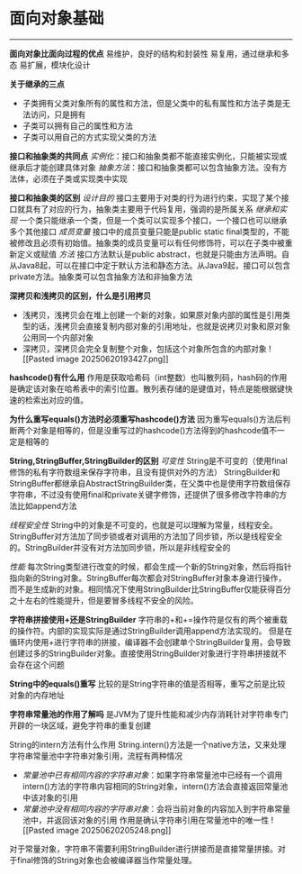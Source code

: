 # 面向对象基础
****
**面向对象比面向过程的优点**
易维护，良好的结构和封装性
易复用，通过继承和多态
易扩展，模块化设计

**关于继承的三点**
- 子类拥有父类对象所有的属性和方法，但是父类中的私有属性和方法子类是无法访问，只是拥有
- 子类可以拥有自己的属性和方法
- 子类可以用自己的方式实现父类的方法

**接口和抽象类的共同点**
*实例化*：接口和抽象类都不能直接实例化，只能被实现或继承后才能创建具体对象
*抽象方法*：接口和抽象类都可以包含抽象方法。没有方法体，必须在子类或实现类中实现

**接口和抽象类的区别**
*设计目的* 接口主要用于对类的行为进行约束，实现了某个接口就具有了对应的行为，抽象类主要用于代码复用，强调的是所属关系
*继承和实现*  一个类只能继承一个类，但是一个类可以实现多个接口，一个接口也可以继承多个其他接口
*成员变量*  接口中的成员变量只能是public static final类型的，不能被修改且必须有初始值。抽象类的成员变量可以有任何修饰符，可以在子类中被重新定义或赋值
*方法* 接口方法默认是public abstract，也就是只能由方法声明。自从Java8起，可以在接口中定于默认方法和静态方法。从Java9起，接口可以包含private方法。抽象类可以包含抽象方法和非抽象方法

**深拷贝和浅拷贝的区别，什么是引用拷贝**
- 浅拷贝，浅拷贝会在堆上创建一个新的对象，如果原对象内部的属性是引用类型的话，浅拷贝会直接复制内部对象的引用地址，也就是说拷贝对象和原对象公用同一个内部对象
-  深拷贝，深拷贝会完全复制整个对象，包括这个对象所包含的内部对象
![[Pasted image 20250620193427.png]]


**hashcode()有什么用**
作用是获取哈希码（int整数）也叫散列码，hash码的作用是确定该对象在哈希表中的索引位置。散列表存储的是键值对，特点是能根据键快速的检索出对应的值。

**为什么重写equals()方法时必须重写hashcode()方法**
因为重写equals()方法后判断两个对象是相等的，但是没重写过的hashcode()方法得到的hashcode值不一定是相等的

**String,StringBuffer,StringBuilder的区别**
*可变性*
String是不可变的（使用final修饰的私有字符数组来保存字符串，且没有提供对外的方法）
StringBuilder和StringBuffer都继承自AbstractStringBuilder类，在父类中也是使用字符数组保存字符串，不过没有使用final和private关键字修饰，还提供了很多修改字符串的方法比如append方法

*线程安全性*
String中的对象是不可变的，也就是可以理解为常量，线程安全。StringBuffer对方法加了同步锁或者对调用的方法加了同步锁，所以是线程安全的。StringBuilder并没有对方法加同步锁，所以是非线程安全的

*性能*
每次String类型进行改变的时候，都会生成一个新的String对象，然后将指针指向新的String对象。StringBuffer每次都会对StringBuffer对象本身进行操作，而不是生成新的对象。相同情况下使用StringBuilder比StringBuffer仅能获得百分之十左右的性能提升，但是要冒多线程不安全的风险。

**字符串拼接使用+还是StringBuilder**
字符串的+和+=操作符是仅有的两个被重载的操作符。内部的实现实际是通过StringBuilder调用append方法实现的。
但是在循环内使用+进行字符串的拼接，编译器不会创建单个StringBuilder复用，会导致创建过多的StringBuilder对象。直接使用StringBuilder对象进行字符串拼接就不会存在这个问题

**String中的equals()重写**
比较的是String字符串的值是否相等，重写之前是比较对象的内存地址

**字符串常量池的作用了解吗**
是JVM为了提升性能和减少内存消耗针对字符串专门开辟的一块区域，避免字符串的重复创建

String的intern方法有什么作用
String.intern()方法是一个native方法，又来处理字符串常量池中字符串对象引用，流程有两种情况
- *常量池中已有相同内容的字符串对象*：如果字符串常量池中已经有一个调用intern()方法的字符串内容相同的String对象，intern()方法会直接返回常量池中该对象的引用
- *常量池中没有相同内容的字符串对象*：会将当前对象的内容加入到字符串常量池中，并返回该对象的引用
作用是确认字符串引用在常量池中的唯一性
![[Pasted image 20250620205248.png]]

对于常量对象，字符串不需要利用StringBuilder进行拼接而是直接常量拼接。对于final修饰的String对象也会被编译器当作常量处理。